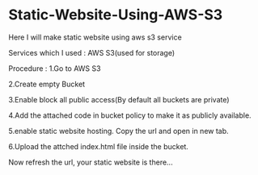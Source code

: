 # Static-Website-Using-AWS-S3
Here I will make  static website using aws s3 service

Services which I used : 
AWS S3(used for storage)

Procedure : 
1.Go to AWS S3

2.Create empty Bucket

3.Enable block all public access(By default all buckets are private)

4.Add the attached code in bucket policy to make it as publicly available.

5.enable static website hosting. Copy the url and open in new tab.

6.Upload the attched index.html file inside the bucket.

Now refresh the url, your static website is there...
